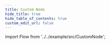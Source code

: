 ```yaml
---
title: Custom Node
hide_title: true
hide_table_of_contents: true
custom_edit_url: false
---
```


import Flow from '../../example/src/CustomNode';

<div style={{ height: '50vh' }}>
  <Flow />
</div>

